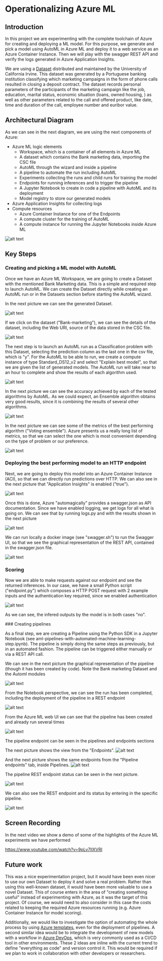 # Operationalizing Azure ML

## Introduction

In this project we are experimenting with the complete toolchain of Azure for creating and deploying a ML model. For this purpose, we generate and pick a model using AutoML in Azure ML and deploy it to a web service as an Azure Container Instance. Then we will play with the swagger REST API and verify the logs generated in Azure Application Insights.

We are using a [Dataset](https://archive.ics.uci.edu/ml/datasets/Bank+Marketing) distributed and maintained by the University of California Irvine. This dataset was generated by a Portuguese banking institution classifying which marketing campaigns in the form of phone calls resulted in closing a deposit contract. The dataset records personal parameters of the participants of the marketing campaign like the job, education, marital status, economic situation (loans, owned housing, ) as well as other parameters related to the call and offered product, like date, time and duration of the call, employee number and euribor value.

## Architectural Diagram

As we can see in the next diagram, we are using the next components of Azure:
+ Azure ML logic elements
    + Workspace, which is a container of all elements in Azure ML
    + A dataset which contains the Bank marketing data, importing the CSC file
    + AutoML through the wizard and inside a pipeline
    + A pipeline to automate the run including AutoML
    + Experiments collecting the runs and child runs for training the model
    + Endpoints for running inferences and to trigger the pipeline
    + A Jupyter Notebook to create in code a pipeline with AutoML and its deployment
    + Model registry to store our generated models
+ Azure Application Insights for collecting logs
+ Compute resources
    + Azure Container Instance for one of the Endpoints
    + A compute cluster for the training of AutoML
    + A compute instance for running the Jupyter Notebooks inside Azure ML


![alt text](Overview_diagram.png "Overview Diagram")


## Key Steps

### Creating and picking a ML model with AutoML

Once we have an Azure ML Workspace, we are going to create a Dataset with the mentioned Bank Marketing data. This is a simple and required step to launch AutoML. We can create the Dataset directly while creating an AutoML run or in the Datasets section before starting the AutoML wizard.

In the next picture we can see the generated Dataset.

![alt text](Screenshots/Dataset_uploaded.png "Dataset uploaded")

If we click on the dataset ("Bank-marketing"), we can see the details of the dataset, including the Web URI, source of the data stored in the CSC file.

![alt text](Screenshots/Dataset_uploaded%202.png "Dataset uploaded")

The next step is to launch an AutoML run as a Classification problem with this Dataset, selecting the prediction column as the last one in the csv file, which is "y". For the AutoML to be able to run, we create a compute instance of type Standard_DS12_v2 and select "Explain best model", so that we are given the list of generated models. The AutoML run will take near to an hour to complete and show the results of each algorithm used.

![alt text](Screenshots/AutoML_complete.png "AutoML complete")

In the next picture we can see the accuracy achieved by each of the tested algorithms by AutoML. As we could expect, an Ensemble algorithm obtains very good results, since it is combining the results of several other algorithms.

![alt text](Screenshots/AutoML_BestAlgos.png "AutoML best algorithms")

In the next picture we can see some of the metrics of the best performing algorithm ("Voting ensemble"). Azure presents us a really long list of metrics, so that we can select the one which is most convenient depending on the type of problem or our preference.

![alt text](Screenshots/Best_algo.png "Best algorithm")

### Deploying the best performing model to an HTTP endpoint

Next, we are going to deploy this model into an Azure Container Instance (ACI), so that we can directly run predictions over HTTP. We can also see in the next picture that "Application Insights" is enabled ("true").

![alt text](Screenshots/Deployed_model.png "Deployed model")

Once this is done, Azure "automagically" provides a swagger.json as API documentation. Since we have enabled logging, we get logs for all what is going on. We can see that by running logs.py and with the results shown in the next picture

![alt text](Screenshots/logs.png "Endpoint logs")

We can run locally a docker image (see "swagger.sh") to run the Swagger UI, so that we see the graphical representation of the REST API, contained in the swagger.json file.

![alt text](Screenshots/swagger.png "Swagger UI")

### Scoring

Now we are able to make requests against our endpoint and see the returned inferences. In our case, we have a small Python script ("endpoint.py") which composes a HTTP POST request with 2 example inputs and the authentication key required, since we enabled authentication

![alt text](Screenshots/scoring.png "Scoring")

As we can see, the infered outputs by the model is in both cases "no".

### Creating pipelines

As a final step, we are creating a Pipeline using the Python SDK in a Jupyter Notebook (see aml-pipelines-with-automated-machine-learning-step.ipynb). The pipeline is simply doing the same steps as previously, but in an automated fashion. The pipeline can be triggered either manually or via a REST API call.

We can see in the next picture the graphical representation of the pipeline (though it has been created by code). Note the Bank marketing Dataset and the Automl modules

![alt text](Screenshots/pipeline.png "Pipeline")

From the Notebook perspective, we can see the run has been completed, including the deployment of the pipeline in a REST endpoint

![alt text](Screenshots/Notebook.png "Pipeline notebook")

From the Azure ML web UI we can see that the pipeline has been created and already run several times

![alt text](Screenshots/pipeline-runs.png "Pipeline runs")

The pipeline endpoint can be seen in the pipelines and endpoints sections

The next picture shows the view from the "Endpoints".
![alt text](Screenshots/pipeline-endpoint.png "Pipeline endpoint")

And the next picture shows the same endpoints from the "Pipeline endpoints" tab, inside Pipelines.
![alt text](Screenshots/pipeline-endpoint2.png "Pipeline endpoint")

The pipeline REST endpoint status can be seen in the next picture.

![alt text](Screenshots/pipeline-rest.png "Pipeline REST endpoint status")

We can also see the REST endpoint and its status by entering in the specific pipeline.

![alt text](Screenshots/pipeline-endpoint-overview.png "Pipeline REST endpoint status")


## Screen Recording

In the next video we show a demo of some of the highlights of the Azure ML experiments we have performed

https://www.youtube.com/watch?v=9pLv7IlXVRI

## Future work

This was a nice experimentation project, but it would have been even nicer to use our own Dataset to deploy it and solve a real problem. Rather than using this well-known dataset, it would have been more valuable to use a novel Dataset. This of course enters in the area of "creating something useful" instead of experimenting with Azure, as it was the target of this project. Of course, we would need to also consider in this case the costs related to keeping the required Azure resources running (e.g. Azure Container Instance for model scoring).

Additionally, we would like to investigate the option of automating the whole process by using [Azure templates](https://docs.microsoft.com/en-us/azure/azure-resource-manager/templates/overview#:~:text=To%20implement%20infrastructure%20as%20code,and%20configuration%20for%20your%20project.), even for the deployment of pipelines. A second similar idea would be to integrate the development of new models with a workflow in [Azure DevOps](https://azure.microsoft.com/en-us/services/devops/), which is very commonly used as a CI/CD tool in other environments. These 2 ideas are inline with the current trend to define "everything as code" and version control it. This would be required if we plan to work in collaboration with other developers or researchers.